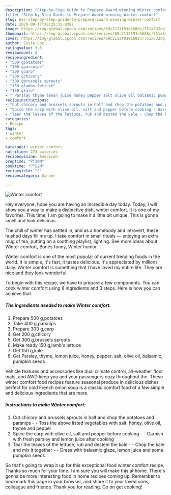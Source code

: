 ```yaml
---
description: "Step-by-Step Guide to Prepare Award-winning Winter comfort"
title: "Step-by-Step Guide to Prepare Award-winning Winter comfort"
slug: 657-step-by-step-guide-to-prepare-award-winning-winter-comfort
date: 2020-08-17T20:25:31.838Z
image: https://img-global.cpcdn.com/recipes/69c2113f91e1688c/751x532cq70/winter-comfort-recipe-main-photo.jpg
thumbnail: https://img-global.cpcdn.com/recipes/69c2113f91e1688c/751x532cq70/winter-comfort-recipe-main-photo.jpg
cover: https://img-global.cpcdn.com/recipes/69c2113f91e1688c/751x532cq70/winter-comfort-recipe-main-photo.jpg
author: Essie Cox
ratingvalue: 3.5
reviewcount: 4
recipeingredient:
- "500 gpotatoes"
- "400 gparsnips"
- "300 gcarp"
- "200 gchicory"
- "300 gbrussels sprouts"
- "150 glambs lettuce"
- "150 gkale"
- " Parslay thyme lemon juice honey pepper salt olive oil balsamic pumpkin seeds"
recipeinstructions:
- "Cut chicory and brussels sprouts in half and chop the potatoes and parsnips - Toss the above listed vegetables with salt, honey, olive oil, thyme and pepper"
- "Spice the carp with olive oil, salt and pepper before cooking - Garnish with fresh parsley and lemon juice after cooking"
- "Tear the leaves of the lettuce, rub and destem the kale - Chop the kale and mix it together - Dress with balsamic glaze, lemon juice and some pumpkin seeds"
categories:
- Recipe
tags:
- winter
- comfort

katakunci: winter comfort 
nutrition: 273 calories
recipecuisine: American
preptime: "PT19M"
cooktime: "PT52M"
recipeyield: "2"
recipecategory: Dinner

---
```



![Winter comfort](https://img-global.cpcdn.com/recipes/69c2113f91e1688c/751x532cq70/winter-comfort-recipe-main-photo.jpg)

Hey everyone, hope you are having an incredible day today. Today, I will show you a way to make a distinctive dish, winter comfort. It is one of my favorites. This time, I am going to make it a little bit unique. This is gonna smell and look delicious.

The chill of winter has settled in, and as a homebody and introvert, these hushed days fill me up. I take comfort in small rituals — enjoying an extra mug of tea, putting on a soothing playlist, lighting. See more ideas about Winter comfort, Bones funny, Winter humor.

Winter comfort is one of the most popular of current trending foods in the world. It is simple, it's fast, it tastes delicious. It's appreciated by millions daily. Winter comfort is something that I have loved my entire life. They are nice and they look wonderful.


To begin with this recipe, we have to prepare a few components. You can cook winter comfort using 8 ingredients and 3 steps. Here is how you can achieve that.

<!--inarticleads1-->

##### The ingredients needed to make Winter comfort:

1. Prepare 500 g,potatoes
1. Take 400 g,parsnips
1. Prepare 300 g,carp
1. Get 200 g,chicory
1. Get 300 g,brussels sprouts
1. Make ready 150 g,lamb&#39;s lettuce
1. Get 150 g,kale
1. Get  Parslay, thyme, lemon juice, honey, pepper, salt, olive oil, balsamic, pumpkin seeds


Vehicle features and accessories like dual climate control, all-weather floor mats, and AWD keep you and your passengers cozy throughout the. These winter comfort food recipes feature seasonal produce in delicious dishes perfect for cold French onion soup is a classic comfort food of a few simple and delicious ingredients that are more. 

<!--inarticleads2-->

##### Instructions to make Winter comfort:

1. Cut chicory and brussels sprouts in half and chop the potatoes and parsnips - - Toss the above listed vegetables with salt, honey, olive oil, thyme and pepper
1. Spice the carp with olive oil, salt and pepper before cooking - - Garnish with fresh parsley and lemon juice after cooking
1. Tear the leaves of the lettuce, rub and destem the kale - - Chop the kale and mix it together - - Dress with balsamic glaze, lemon juice and some pumpkin seeds




So that's going to wrap it up for this exceptional food winter comfort recipe. Thanks so much for your time. I am sure you will make this at home. There's gonna be more interesting food in home recipes coming up. Remember to bookmark this page in your browser, and share it to your loved ones, colleague and friends. Thank you for reading. Go on get cooking!
